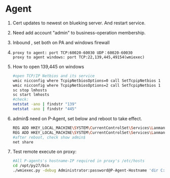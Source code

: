 # Agent

1. Cert updates to newest on blueking server. And restart service.
2. Need add account "admin" to business-operation membership.
3. Inbound , set both on PA and windows firewall
4. ```text
   proxy to agent: port TCP:60020-60030 UDP：60020-60030 
   proxy to agent windows: port TCP:22,139,445,49154(wmiexec)
   ```
5. How to open 139,445 on windows

   ```bash
   #open TCP/IP Netbios and its service
   wmic nicconfig where TcpipNetbiosOptions=0 call SetTcpipNetbios 1
   wmic nicconfig where TcpipNetbiosOptions=2 call SetTcpipNetbios 1
   sc stop lmhosts
   sc start lmhosts
   #check: 
   netstat -ano | findstr "139" 
   netstat -ano | findstr "445"
   ```

6. admin$ need on P-Agent, set below and reboot to take effect.

   ```bash
   REG ADD HKEY_LOCAL_MACHINE\SYSTEM\CurrentControlSet\Services\LanmanServer\Parameters /v AutoShareWks /t REG_DWORD /d 1 /f
   REG ADD HKEY_LOCAL_MACHINE\SYSTEM\CurrentControlSet\Services\LanmanServer\Parameters /v AutoShareServer /t REG_DWORD /d 1 /f
   #after reboot, check show admin$
   net share
   ```

7. Test remote execute on proxy:

   ```bash
   #All P-agents's hostname-IP required in proxy's /etc/hosts
   cd /opt/py27/bin
   ./wmiexec.py -debug Administrator:password@P-Agent-Hostname 'dir C:\'
   ```

